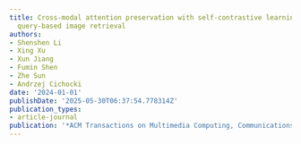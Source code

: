 ```yaml
---
title: Cross-modal attention preservation with self-contrastive learning for composed
  query-based image retrieval
authors:
- Shenshen Li
- Xing Xu
- Xun Jiang
- Fumin Shen
- Zhe Sun
- Andrzej Cichocki
date: '2024-01-01'
publishDate: '2025-05-30T06:37:54.778314Z'
publication_types:
- article-journal
publication: '*ACM Transactions on Multimedia Computing, Communications and Applications*'
---
```

